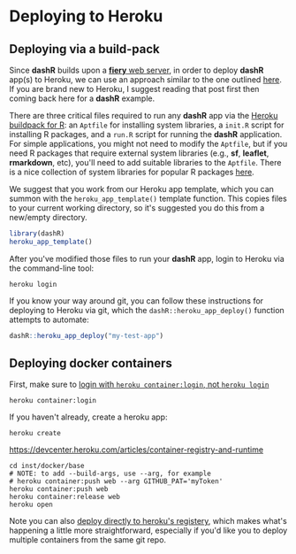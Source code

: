 # Deploying to Heroku

## Deploying via a build-pack

Since **dashR** builds upon a [**fiery** web server](https://cran.r-project.org/package=fiery), in order to deploy **dashR** app(s) to Heroku, we can use an approach similar to the one outlined [here](https://www.data-imaginist.com/2017/setting-fire-to-deployment/). If you are brand new to Heroku, I suggest reading that post first then coming back here for a **dashR** example.

There are three critical files required to run any **dashR** app via the [Heroku buildpack for R](https://github.com/virtualstaticvoid/heroku-buildpack-r/tree/heroku-16): an `Aptfile` for installing system libraries, a `init.R` script for installing R packages, and a `run.R` script for running the **dashR** application. For simple applications, you might not need to modify the `Aptfile`, but if you need R packages that require external system libraries (e.g., **sf**, **leaflet**, **rmarkdown**, etc), you'll need to add suitable libraries to the `Aptfile`. There is a nice collection of system libraries for popular R packages [here](https://github.com/rstudio/shinyapps-package-dependencies/tree/master/packages). 

We suggest that you work from our Heroku app template, which you can summon with the `heroku_app_template()` template function. This copies files to your current working directory, so it's suggested you do this from a new/empty directory.

```r
library(dashR)
heroku_app_template()
```

After you've modified those files to run your **dashR** app, login to Heroku via the command-line tool:

```shell
heroku login
```

If you know your way around git, you can follow these instructions for deploying to Heroku via git, which the `dashR::heroku_app_deploy()` function attempts to automate:

```r
dashR::heroku_app_deploy("my-test-app")
```


## Deploying docker containers

First, make sure to [login with `heroku container:login`, not `heroku login`](https://github.com/fiorix/freegeoip/issues/171#issuecomment-299704440)

```shell
heroku container:login
```

If you haven't already, create a heroku app:

```shell
heroku create
```

<https://devcenter.heroku.com/articles/container-registry-and-runtime>

```shell
cd inst/docker/base
# NOTE: to add --build-args, use --arg, for example
# heroku container:push web --arg GITHUB_PAT='myToken'
heroku container:push web
heroku container:release web
heroku open
```

Note you can also [deploy directly to heroku's registery](https://medium.com/travis-on-docker/how-to-run-dockerized-apps-on-heroku-and-its-pretty-great-76e07e610e22), which makes what's happening a little more straightforward, especially if you'd like you to deploy multiple containers from the same git repo.




